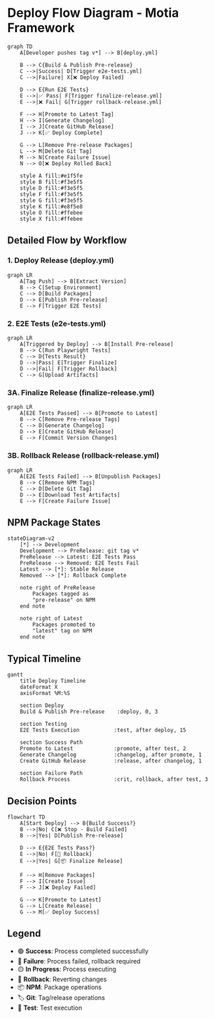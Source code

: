 # Deploy Flow Diagram - Motia Framework

```mermaid
graph TD
    A[Developer pushes tag v*] --> B[deploy.yml]
    
    B --> C{Build & Publish Pre-release}
    C -->|Success| D[Trigger e2e-tests.yml]
    C -->|Failure| X[❌ Deploy Failed]
    
    D --> E{Run E2E Tests}
    E -->|✅ Pass| F[Trigger finalize-release.yml]
    E -->|❌ Fail| G[Trigger rollback-release.yml]
    
    F --> H[Promote to Latest Tag]
    H --> I[Generate Changelog]
    I --> J[Create GitHub Release]
    J --> K[✅ Deploy Complete]
    
    G --> L[Remove Pre-release Packages]
    L --> M[Delete Git Tag]
    M --> N[Create Failure Issue]
    N --> O[❌ Deploy Rolled Back]
    
    style A fill:#e1f5fe
    style B fill:#f3e5f5
    style D fill:#f3e5f5
    style F fill:#f3e5f5
    style G fill:#f3e5f5
    style K fill:#e8f5e8
    style O fill:#ffebee
    style X fill:#ffebee
```

## Detailed Flow by Workflow

### 1. Deploy Release (deploy.yml)
```mermaid
graph LR
    A[Tag Push] --> B[Extract Version]
    B --> C[Setup Environment]
    C --> D[Build Packages]
    D --> E[Publish Pre-release]
    E --> F[Trigger E2E Tests]
```

### 2. E2E Tests (e2e-tests.yml)
```mermaid
graph LR
    A[Triggered by Deploy] --> B[Install Pre-release]
    B --> C[Run Playwright Tests]
    C --> D{Tests Result}
    D -->|Pass| E[Trigger Finalize]
    D -->|Fail| F[Trigger Rollback]
    C --> G[Upload Artifacts]
```

### 3A. Finalize Release (finalize-release.yml)
```mermaid
graph LR
    A[E2E Tests Passed] --> B[Promote to Latest]
    B --> C[Remove Pre-release Tags]
    C --> D[Generate Changelog]
    D --> E[Create GitHub Release]
    E --> F[Commit Version Changes]
```

### 3B. Rollback Release (rollback-release.yml)
```mermaid
graph LR
    A[E2E Tests Failed] --> B[Unpublish Packages]
    B --> C[Remove NPM Tags]
    C --> D[Delete Git Tag]
    D --> E[Download Test Artifacts]
    E --> F[Create Failure Issue]
```

## NPM Package States

```mermaid
stateDiagram-v2
    [*] --> Development
    Development --> PreRelease: git tag v*
    PreRelease --> Latest: E2E Tests Pass
    PreRelease --> Removed: E2E Tests Fail
    Latest --> [*]: Stable Release
    Removed --> [*]: Rollback Complete
    
    note right of PreRelease
        Packages tagged as
        "pre-release" on NPM
    end note
    
    note right of Latest
        Packages promoted to
        "latest" tag on NPM
    end note
```

## Typical Timeline

```mermaid
gantt
    title Deploy Timeline
    dateFormat X
    axisFormat %M:%S
    
    section Deploy
    Build & Publish Pre-release    :deploy, 0, 3
    
    section Testing
    E2E Tests Execution           :test, after deploy, 15
    
    section Success Path
    Promote to Latest             :promote, after test, 2
    Generate Changelog            :changelog, after promote, 1
    Create GitHub Release         :release, after changelog, 1
    
    section Failure Path
    Rollback Process              :crit, rollback, after test, 3
```

## Decision Points

```mermaid
flowchart TD
    A[Start Deploy] --> B{Build Success?}
    B -->|No| C[❌ Stop - Build Failed]
    B -->|Yes| D[Publish Pre-release]
    
    D --> E{E2E Tests Pass?}
    E -->|No| F[🔄 Rollback]
    E -->|Yes| G[📦 Finalize Release]
    
    F --> H[Remove Packages]
    F --> I[Create Issue]
    F --> J[❌ Deploy Failed]
    
    G --> K[Promote to Latest]
    G --> L[Create Release]
    G --> M[✅ Deploy Success]
```

## Legend

- 🟢 **Success**: Process completed successfully
- 🔴 **Failure**: Process failed, rollback required  
- 🟡 **In Progress**: Process executing
- 🔄 **Rollback**: Reverting changes
- 📦 **NPM**: Package operations
- 🏷️ **Git**: Tag/release operations
- 🧪 **Test**: Test execution 